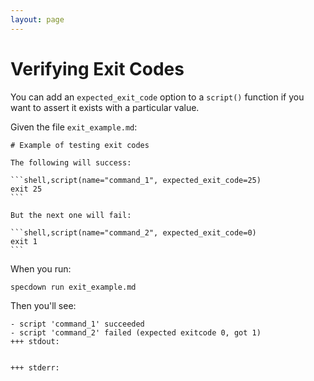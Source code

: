 ```yaml
---
layout: page
---
```

# Verifying Exit Codes

You can add an `expected_exit_code` option to a `script()` function if you want to assert it exists with a particular value.

Given the file `exit_example.md`:

~~~markdown,file(path="exit_example.md")
# Example of testing exit codes

The following will success:

```shell,script(name="command_1", expected_exit_code=25)
exit 25
```

But the next one will fail:

```shell,script(name="command_2", expected_exit_code=0)
exit 1
```
~~~

When you run:

```shell,script(name="exit_example")
specdown run exit_example.md
```

Then you'll see:

```text,verify(script_name="exit_example", stream=stdout)
- script 'command_1' succeeded
- script 'command_2' failed (expected exitcode 0, got 1)
+++ stdout:


+++ stderr:



```

